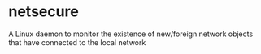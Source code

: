 # netsecure
A Linux daemon to monitor the existence of new/foreign network objects that have connected to the local network
